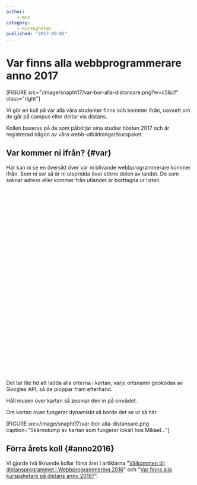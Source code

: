 ```yaml
---
author:
    - mos
category:
    - kursnyheter
published: "2017-09-01"
...
```

Var finns alla webbprogrammerare anno 2017
==================================

[FIGURE src="/image/snapht17/var-bor-alla-distansare.png?w=c5&cf" class="right"]

Vi gör en koll på var alla våra studenter finns och kommer ifrån, oavsett om de går på campus eller deltar via distans.

Kollen baseras på de som påbörjar sina studier hösten 2017 och är registrerad någon av våra webb-utbildningar/kurspaket.

<!--more-->



Var kommer ni ifrån? {#var}
-----------------------------------

Här kan ni se en översikt över var ni blivande webbprogrammerare kommer ifrån. Som ni ser så är ni utspridda över större delen av landet. De som saknar adress eller kommer från utlandet är borttagna ur listan.

<script type='text/javascript' src='https://www.gstatic.com/charts/loader.js'></script>

<script type="text/javascript" src="https://www.google.com/jsapi?key=AIzaSyCyVZiZwICmvsDrwe7JNaPaJUZX_QSxRTw"></script>

<script type='text/javascript'>
    google.charts.load('45', { mapsApiKey: "AIzaSyCyVZiZwICmvsDrwe7JNaPaJUZX_QSxRTw", packages: [ 'geochart'] });
    //google.charts.load('current', {'packages': ['geochart']});
    google.charts.setOnLoadCallback(drawMarkersMap);

 
  function drawMarkersMap() {
  var data = google.visualization.arrayToDataTable([
    ['Ort',   'Antal'],
    ["Agnesberg", 2],
    ["Aplared", 1],
    ["Backaryd", 1],
    ["Billesholm", 1],
    ["Bjärred", 1],
    ["Björklinge", 1],
    ["Bollebygd", 1],
    ["Borgholm", 2],
    ["Borlänge", 2],
    ["Borås", 5],
    ["Brastad", 1],
    ["Bromma", 2],
    ["Bromölla", 1],
    ["Bunkeflostrand", 1],
    ["Ellös", 1],
    ["Enköping", 5],
    ["Enskede", 3],
    ["Eskilstuna", 2],
    ["Falkenberg", 1],
    ["Falun", 2],
    ["Farsta", 2],
    ["Floda", 1],
    ["Forshaga", 1],
    ["Färila", 1],
    ["Gimo", 2],
    ["Gislaved", 1],
    ["Gävle", 3],
    ["Göteborg ", 13],
    ["Halmstad", 1],
    ["Handen", 1],
    ["Helsingborg", 7],
    ["Hisings Backa", 1],
    ["Hudiksvall", 3],
    ["Hägersten", 5],
    ["Hälleforsnäs", 1],
    ["Hässelby", 1],
    ["Hässleholm", 1],
    ["Hästveda", 1],
    ["Höör", 1],
    ["Johanneshov", 1],
    ["Jämjö", 3],
    ["Järfälla", 1],
    ["Järna", 1],
    ["Jönköping", 1],
    ["Kalmar", 4],
    ["Karlshamn", 1],
    ["Karlskoga", 1],
    ["Karlskrona", 6],
    ["Karlstad", 1],
    ["Katrineholm", 3],
    ["Kista", 4],
    ["Knislinge", 1],
    ["Kristianstad", 1],
    ["Kullavik", 3],
    ["Kungälv", 1],
    ["Kållekärr", 1],
    ["Kävlinge", 1],
    ["Köping", 1],
    ["Landskrona", 1],
    ["Lidingö", 3],
    ["Lidköping", 1],
    ["Limhamn", 4],
    ["Linderöd", 1],
    ["Linköping", 5],
    ["Ljusdal", 1],
    ["Luleå", 2],
    ["Lund", 3],
    ["Lönneberga", 1],
    ["Malmö", 13],
    ["Mellerud", 1],
    ["Nacka", 1],
    ["Norrköping", 3],
    ["Norsborg", 2],
    ["Nybro", 1],
    ["Nykvarn", 1],
    ["Nynäshamn", 1],
    ["Oxie", 1],
    ["Perstorp", 1],
    ["Piteå", 1],
    ["Rimforsa", 1],
    ["Ronneby", 2],
    ["Rödeby", 1],
    ["Sandviken", 2],
    ["Segeltorp", 1],
    ["Sjuntorp", 1],
    ["Skanör", 2],
    ["Skellefteå", 1],
    ["Skene", 1],
    ["Skärholmen", 2],
    ["Skövde", 2],
    ["Sollentuna", 5],
    ["Solna", 4],
    ["Spånga", 1],
    ["Stavanger", 1],
    ["Stockholm", 18],
    ["Stora Höga", 1],
    ["Strängnäs", 1],
    ["Sundbyberg", 3],
    ["Sundsvall", 2],
    ["Svängsta", 1],
    ["Sävedalen", 1],
    ["Söderbärke", 1],
    ["Södertälje", 1],
    ["Tavelsjö", 1],
    ["Torestorp", 1],
    ["Torslanda", 1],
    ["Trelleborg", 1],
    ["Trensum", 2],
    ["Tungelsta", 2],
    ["Täby", 4],
    ["Tävelsås", 1],
    ["Töreboda", 1],
    ["Uddevalla", 2],
    ["Umeå", 1],
    ["Uppsala", 12],
    ["Vallentuna", 3],
    ["Vasa", 1],
    ["Vällingby", 2],
    ["Vänge", 1],
    ["Västervik", 1],
    ["Västerås", 2],
    ["Västra Frölunda", 2],
    ["Växjö", 2],
    ["Åkersberga", 3],
    ["Årsta", 1],
    ["Ängelholm", 1],
    ["Örebro", 6],
    ["Östersund", 1]
  ]);

  var options = {
    region: 'SE',
    displayMode: 'markers',
    colorAxis: {colors: ['green', 'blue']}
  };

  var chart = new google.visualization.GeoChart(document.getElementById('chart_div'));
  chart.draw(data, options);
};
</script>

<div id="chart_div" style="width: 700px; height: 500px;"></div>

Det tar lite tid att ladda alla orterna i kartan, varje ortsnamn geokodas av Googles API, så de ploppar fram efterhand.

Håll musen över kartan så zoomar den in på området.

Om kartan ovan fungerar dynamiskt så borde det se ut så här.

[FIGURE src=/image/snapht17/var-bor-alla-distansare.png caption="Skärmdump av kartan som fungerar lokalt hos Mikael..."]



Förra årets koll {#anno2016}
----------------------------------------

Vi gjorde två liknande kollar förra året i artiklarna "[Välkommen till distansprogrammet i Webbprogrammering 2016](blogg/var-finns-alla-programstudenter-pa-distans)" och "[Var finns alla kurspaketare på distans anno 2016?](blogg/var-finns-alla-kurspaketare-pa-distans)".
